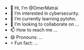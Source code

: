 - 👋 Hi, I’m @OmerMatrai
- 👀 I’m interested in cybersecurity.
- 🌱 I’m currently learning pytohn.
- 💞️ I’m looking to collaborate on ...
- 📫 How to reach me ...
- 😄 Pronouns: ...
- ⚡ Fun fact: ...

<!---
OmerMatrai/OmerMatrai is a ✨ special ✨ repository because its `README.md` (this file) appears on your GitHub profile.
You can click the Preview link to take a look at your changes.
--->

